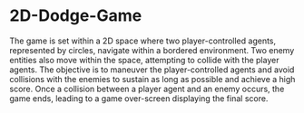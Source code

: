 # 2D-Dodge-Game
The game is set within a 2D space where two player-controlled agents, represented by circles, 
navigate within a bordered environment. Two enemy entities also move within the space, attempting to
collide with the player agents. The objective is to maneuver the player-controlled agents and avoid 
collisions with the enemies to sustain as long as possible and achieve a high score. Once a collision 
between a player agent and an enemy occurs, the game ends, leading to a game over-screen 
displaying the final score.

